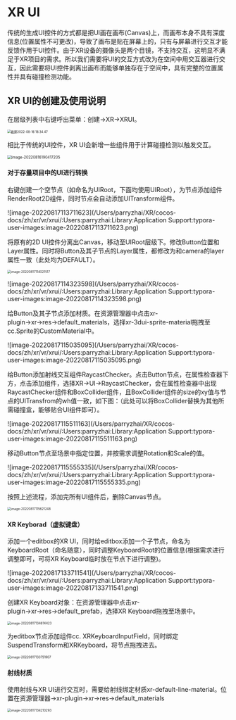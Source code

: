 # XR UI
传统的生成UI控件的方式都是把UI画在画布(Canvas)上，而画布本身不具有深度信息(位置属性不可更改)，导致了画布是贴在屏幕上的，只有与屏幕进行交互才能反馈作用于UI控件。由于XR设备的摄像头是两个目镜，不支持交互，这明显不满足于XR项目的需求。所以我们需要将UI的交互方式改为在空间中用交互器进行交互，因此需要将UI控件剥离出画布而能够单独存在于空间中，具有完整的位置属性并具有碰撞检测功能。
## XR UI的创建及使用说明
在层级列表中右键呼出菜单：创建→XR→XRUI。

<img src="/Users/parryzhai/XR/cocos-docs/zh/xr/vr/xrui/:Users:parryzhai:Desktop:截屏2022-08-16 18.34.47.png" alt="截屏2022-08-16 18.34.47" style="zoom:50%;" />

相比于传统的UI控件，XR UI会新增一些组件用于计算碰撞检测以触发交互。

<img src="/Users/parryzhai/XR/cocos-docs/zh/xr/vr/xrui/:Users:parryzhai:Library:Application Support:typora-user-images:image-20220816190417205.png" alt="image-20220816190417205" style="zoom:60%;" />

#### 对于存量项目中的UI进行转换

右键创建一个空节点（如命名为UIRoot，下面均使用UIRoot），为节点添加组件RenderRoot2D组件，同时节点会自动添加UITransform组件。

![image-20220817113711623](/Users/parryzhai/XR/cocos-docs/zh/xr/vr/xrui/:Users:parryzhai:Library:Application Support:typora-user-images:image-20220817113711623.png)

将原有的2D UI控件分离出Canvas，移动至UIRoot层级下。修改Button位置和Layer属性。同时将Button及其子节点的Layer属性，都修改为和camera的layer属性一致（此处均为DEFAULT）。

<img src="/Users/parryzhai/XR/cocos-docs/zh/xr/vr/xrui/:Users:parryzhai:Library:Application Support:typora-user-images:image-20220817114021517.png" alt="image-20220817114021517" style="zoom:50%;" />

![image-20220817114323598](/Users/parryzhai/XR/cocos-docs/zh/xr/vr/xrui/:Users:parryzhai:Library:Application Support:typora-user-images:image-20220817114323598.png)

给Button及其子节点添加材质。在资源管理器中点击xr-plugin→xr→res→default_materials，选择xr-3dui-sprite-material拖拽至cc.Sprite的CustomMaterial中。

![image-20220817115035095](/Users/parryzhai/XR/cocos-docs/zh/xr/vr/xrui/:Users:parryzhai:Library:Application Support:typora-user-images:image-20220817115035095.png)

给Button添加射线交互组件RaycastChecker。点击Button节点，在属性检查器下方，点击添加组件，选择XR→UI→RaycastChecker，会在属性检查器中出现RaycastChecker组件和BoxCollider组件，且BoxCollider组件的size的xy值与节点的UITransfrom的wh值一致，如下图：（此处可以将BoxCollider替换为其他所需碰撞盒，能够贴合UI组件即可）。

![image-20220817115511163](/Users/parryzhai/XR/cocos-docs/zh/xr/vr/xrui/:Users:parryzhai:Library:Application Support:typora-user-images:image-20220817115511163.png)

移动Button节点至场景中指定位置，并按需求调整Rotation和Scale的值。

![image-20220817115555335](/Users/parryzhai/XR/cocos-docs/zh/xr/vr/xrui/:Users:parryzhai:Library:Application Support:typora-user-images:image-20220817115555335.png)

按照上述流程，添加完所有UI组件后，删除Canvas节点。

<img src="/Users/parryzhai/XR/cocos-docs/zh/xr/vr/xrui/:Users:parryzhai:Library:Application Support:typora-user-images:image-20220817115621248.png" alt="image-20220817115621248" style="zoom:50%;" />

#### XR Keyborad（虚拟键盘）

添加一个editbox的XR UI，同时给editbox添加一个子节点，命名为KeyboardRoot（命名随意），同时调整KeyboardRoot的位置信息(根据需求进行调整即可，可将XR Keyboard临时放在节点下进行调整)。

![image-20220817133711541](/Users/parryzhai/XR/cocos-docs/zh/xr/vr/xrui/:Users:parryzhai:Library:Application Support:typora-user-images:image-20220817133711541.png)

创建XR Keyboard对象：在资源管理器中点击xr-plugin→xr→res→default_prefab，选择XR Keyboard拖拽至场景中。

<img src="/Users/parryzhai/XR/cocos-docs/zh/xr/vr/xrui/XR Keyboard.png" alt="image-20220817134614423" style="zoom:50%;" />

为editbox节点添加组件cc. XRKeyboardInputField，同时绑定SuspendTransform和XRKeyboard，将节点拖拽进去。

<img src="/Users/parryzhai/XR/cocos-docs/zh/xr/vr/xrui/:Users:parryzhai:Library:Application Support:typora-user-images:image-20220817133751907.png" alt="image-20220817133751907" style="zoom:50%;" />

#### 射线材质

使用射线与XR UI进行交互时，需要给射线绑定材质xr-default-line-material。位置在资源管理器→xr-plugin→xr→res→default_materials

<img src="/Users/parryzhai/XR/cocos-docs/zh/xr/vr/xrui/:Users:parryzhai:Library:Application Support:typora-user-images:image-20220817134210293.png" alt="image-20220817134210293" style="zoom:50%;" />